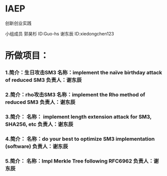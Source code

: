 # IAEP
创新创业实践

小组成员 郭昊杉 ID:Guo-hs 谢东辰 ID:xiedongchen123
# 所做项目：
### 1.简介：生日攻击SM3 名称：implement the naïve birthday attack of reduced SM3 负责人：谢东辰
### 2.简介：rho攻击SM3 名称：implement the Rho method of reduced SM3 负责人：谢东辰
### 3.简介： 名称： implement length extension attack for SM3, SHA256, etc 负责人：谢东辰
### 4.简介： 名称：do your best to optimize SM3 implementation (software) 负责人：谢东辰
### 5.简介： 名称：Impl Merkle Tree following RFC6962 负责人：谢东辰
